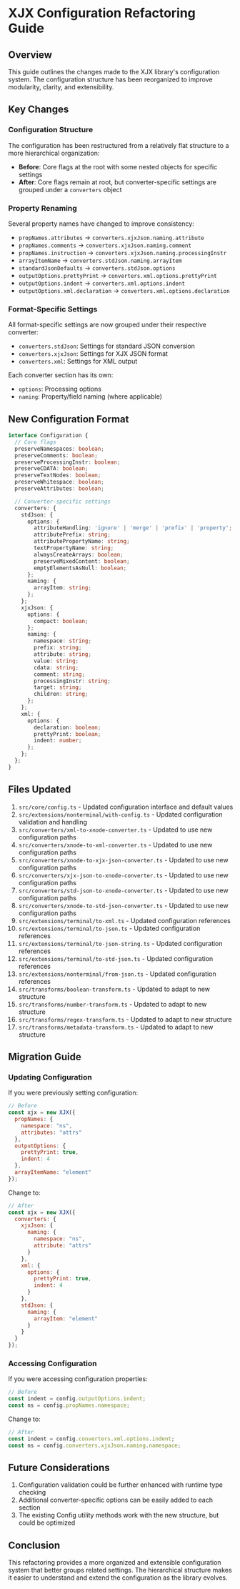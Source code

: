 # XJX Configuration Refactoring Guide

## Overview
This guide outlines the changes made to the XJX library's configuration system. The configuration structure has been reorganized to improve modularity, clarity, and extensibility.

## Key Changes

### Configuration Structure
The configuration has been restructured from a relatively flat structure to a more hierarchical organization:

- **Before**: Core flags at the root with some nested objects for specific settings
- **After**: Core flags remain at root, but converter-specific settings are grouped under a `converters` object

### Property Renaming
Several property names have changed to improve consistency:

- `propNames.attributes` → `converters.xjxJson.naming.attribute`
- `propNames.comments` → `converters.xjxJson.naming.comment`
- `propNames.instruction` → `converters.xjxJson.naming.processingInstr`
- `arrayItemName` → `converters.stdJson.naming.arrayItem`
- `standardJsonDefaults` → `converters.stdJson.options`
- `outputOptions.prettyPrint` → `converters.xml.options.prettyPrint`
- `outputOptions.indent` → `converters.xml.options.indent`
- `outputOptions.xml.declaration` → `converters.xml.options.declaration`

### Format-Specific Settings
All format-specific settings are now grouped under their respective converter:

- `converters.stdJson`: Settings for standard JSON conversion
- `converters.xjxJson`: Settings for XJX JSON format
- `converters.xml`: Settings for XML output

Each converter section has its own:
- `options`: Processing options
- `naming`: Property/field naming (where applicable)

## New Configuration Format

```typescript
interface Configuration {
  // Core flags
  preserveNamespaces: boolean;
  preserveComments: boolean;
  preserveProcessingInstr: boolean;
  preserveCDATA: boolean;
  preserveTextNodes: boolean;
  preserveWhitespace: boolean;
  preserveAttributes: boolean;

  // Converter-specific settings
  converters: {
    stdJson: {
      options: {
        attributeHandling: 'ignore' | 'merge' | 'prefix' | 'property';
        attributePrefix: string;
        attributePropertyName: string;
        textPropertyName: string;
        alwaysCreateArrays: boolean;
        preserveMixedContent: boolean;
        emptyElementsAsNull: boolean;
      };
      naming: {
        arrayItem: string;
      };
    };
    xjxJson: {
      options: {
        compact: boolean;
      };
      naming: {
        namespace: string;
        prefix: string;
        attribute: string;
        value: string;
        cdata: string;
        comment: string;
        processingInstr: string;
        target: string;
        children: string;
      };
    };
    xml: {
      options: {
        declaration: boolean;
        prettyPrint: boolean;
        indent: number;
      };
    };
  };
}
```

## Files Updated

1. `src/core/config.ts` - Updated configuration interface and default values
2. `src/extensions/nonterminal/with-config.ts` - Updated configuration validation and handling
3. `src/converters/xml-to-xnode-converter.ts` - Updated to use new configuration paths
4. `src/converters/xnode-to-xml-converter.ts` - Updated to use new configuration paths
5. `src/converters/xnode-to-xjx-json-converter.ts` - Updated to use new configuration paths
6. `src/converters/xjx-json-to-xnode-converter.ts` - Updated to use new configuration paths
7. `src/converters/std-json-to-xnode-converter.ts` - Updated to use new configuration paths
8. `src/converters/xnode-to-std-json-converter.ts` - Updated to use new configuration paths
9. `src/extensions/terminal/to-xml.ts` - Updated configuration references
10. `src/extensions/terminal/to-json.ts` - Updated configuration references
11. `src/extensions/terminal/to-json-string.ts` - Updated configuration references
12. `src/extensions/terminal/to-std-json.ts` - Updated configuration references
13. `src/extensions/nonterminal/from-json.ts` - Updated configuration references
14. `src/transforms/boolean-transform.ts` - Updated to adapt to new structure
15. `src/transforms/number-transform.ts` - Updated to adapt to new structure
16. `src/transforms/regex-transform.ts` - Updated to adapt to new structure
17. `src/transforms/metadata-transform.ts` - Updated to adapt to new structure

## Migration Guide

### Updating Configuration

If you were previously setting configuration:

```javascript
// Before
const xjx = new XJX({
  propNames: {
    namespace: "ns",
    attributes: "attrs"
  },
  outputOptions: {
    prettyPrint: true,
    indent: 4
  },
  arrayItemName: "element"
});
```

Change to:

```javascript
// After
const xjx = new XJX({
  converters: {
    xjxJson: {
      naming: {
        namespace: "ns",
        attribute: "attrs"
      }
    },
    xml: {
      options: {
        prettyPrint: true,
        indent: 4
      }
    },
    stdJson: {
      naming: {
        arrayItem: "element"
      }
    }
  }
});
```

### Accessing Configuration

If you were accessing configuration properties:

```javascript
// Before
const indent = config.outputOptions.indent;
const ns = config.propNames.namespace;
```

Change to:

```javascript
// After
const indent = config.converters.xml.options.indent;
const ns = config.converters.xjxJson.naming.namespace;
```

## Future Considerations

1. Configuration validation could be further enhanced with runtime type checking
2. Additional converter-specific options can be easily added to each section
3. The existing Config utility methods work with the new structure, but could be optimized

## Conclusion

This refactoring provides a more organized and extensible configuration system that better groups related settings. The hierarchical structure makes it easier to understand and extend the configuration as the library evolves.